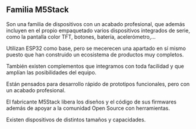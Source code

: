 ## Familia M5Stack

Son una familia de dispositivos con un acabado profesional, que además incluyen en el propio empaquetado varios dispositivos integrados de serie, como la pantalla color TFT, botones, batería, acelerómetro,...

Utilizan ESP32 como base, pero se mecerecen una apartado en sí mismo puesto que han construido un ecosistema de productos muy completos.

También existen complementos que integramos con toda facilidad y que amplían las posibilidades del equipo.

Están pensados para desarrollo rápido de prototipos funcionales, pero con un acabado profesional.

El fabricante M5Stack libera los diseños y el código de sus firmwares además de apoyar a la comunidad Open Source con herramientas.

Existen dispositivos de distintos tamaños y capacidades.


